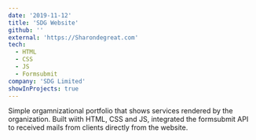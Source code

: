 ```yaml
---
date: '2019-11-12'
title: 'SDG Website'
github: ''
external: 'https://Sharondegreat.com'
tech:
  - HTML
  - CSS
  - JS
  - Formsubmit
company: 'SDG Limited'
showInProjects: true
---
```


Simple orgamnizational portfolio that shows services rendered by the organization. Built wiith HTML, CSS and JS, integrated the formsubmit API to received mails from clients directly from the website.
